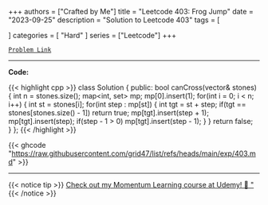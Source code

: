 
+++
authors = ["Crafted by Me"]
title = "Leetcode 403: Frog Jump"
date = "2023-09-25"
description = "Solution to Leetcode 403"
tags = [
    
]
categories = [
    "Hard"
]
series = ["Leetcode"]
+++



[`Problem Link`](https://leetcode.com/problems/frog-jump/description/)

---

**Code:**

{{< highlight cpp >}}
class Solution {
public:
    bool canCross(vector<int>& stones) {
        int n = stones.size();
        map<int, set<int>> mp;
        mp[0].insert(1);
        for(int i = 0; i < n; i++) {
            int st = stones[i];
            for(int step : mp[st]) {
                int tgt = st + step;
                if(tgt == stones[stones.size() - 1]) return true;
                mp[tgt].insert(step + 1);
                mp[tgt].insert(step);
                if(step - 1 > 0) mp[tgt].insert(step - 1);
            }
        }
        return false;        
    }
};
{{< /highlight >}}

{{< ghcode "https://raw.githubusercontent.com/grid47/list/refs/heads/main/exp/403.md" >}}

---



{{< notice tip >}}
[Check out my Momentum Learning course at Udemy! 🚀 "](https://www.udemy.com/course/blind-75-the-data-structures-and-algorithms-essentials/)
{{< /notice >}}

